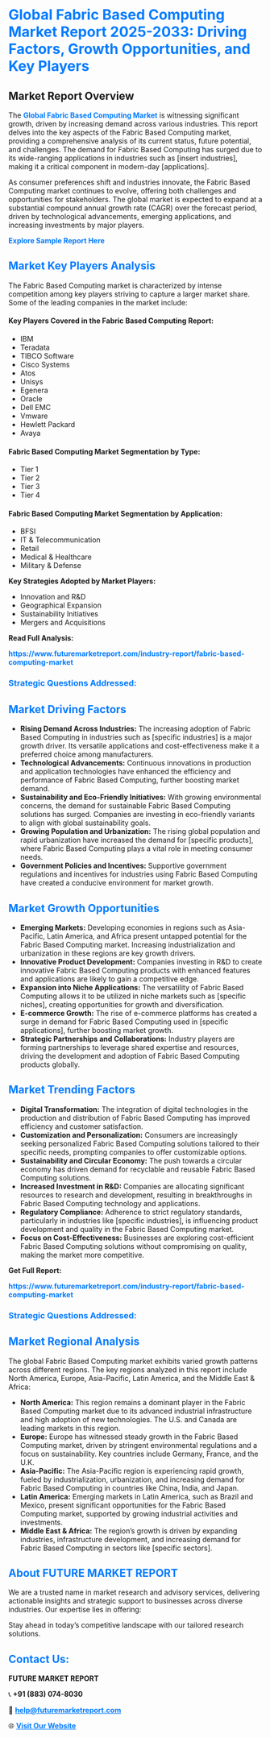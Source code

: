 <h1 style="color: #007BFF;">Global Fabric Based Computing Market Report 2025-2033: Driving Factors, Growth Opportunities, and Key Players</h1>

<section id="overview">
<h2>Market Report Overview</h2>
<p>The <a href="https://www.futuremarketreport.com/industry-report/fabric-based-computing-market" style="color: #007BFF; text-decoration: none;"><strong>Global Fabric Based Computing Market</strong></a> is witnessing significant growth, driven by increasing demand across various industries. This report delves into the key aspects of the Fabric Based Computing market, providing a comprehensive analysis of its current status, future potential, and challenges. The demand for Fabric Based Computing has surged due to its wide-ranging applications in industries such as [insert industries], making it a critical component in modern-day [applications].</p>
<p>As consumer preferences shift and industries innovate, the Fabric Based Computing market continues to evolve, offering both challenges and opportunities for stakeholders. The global market is expected to expand at a substantial compound annual growth rate (CAGR) over the forecast period, driven by technological advancements, emerging applications, and increasing investments by major players.</p>
</section>

<section id="overview">
<p><a href="https://www.futuremarketreport.com/request-sample/reportId=61551" style="color: #007BFF; text-decoration: none;"><strong>Explore Sample Report Here</strong></a></p>
</section>

<section id="key-players">
<h2 style="color: #007BFF;">Market Key Players Analysis</h2>
<p>The Fabric Based Computing market is characterized by intense competition among key players striving to capture a larger market share. Some of the leading companies in the market include:</p>
<h4>Key Players Covered in the Fabric Based Computing Report:</h4>
<ul><li>IBM</li><li>Teradata</li><li>TIBCO Software</li><li>Cisco Systems</li><li>Atos</li><li>Unisys</li><li>Egenera</li><li>Oracle</li><li>Dell EMC</li><li>Vmware</li><li>Hewlett Packard</li><li>Avaya</li></ul>
<h4>Fabric Based Computing Market Segmentation by Type:</h4>
<ul><li>Tier 1</li><li>Tier 2</li><li>Tier 3</li><li>Tier 4</li></ul>

<h4>Fabric Based Computing Market Segmentation by Application:</h4>
<ul><li>BFSI</li><li>IT &amp; Telecommunication</li><li>Retail</li><li>Medical &amp; Healthcare</li><li>Military &amp; Defense</li></ul>
<p><strong>Key Strategies Adopted by Market Players:</strong></p>
<ul>
<li>Innovation and R&D</li>
<li>Geographical Expansion</li>
<li>Sustainability Initiatives</li>
<li>Mergers and Acquisitions</li>
</ul>
</section>

<section>
<p><strong>Read Full Analysis: </strong></p><a href="https://www.futuremarketreport.com/industry-report/fabric-based-computing-market" style="color: #007BFF; text-decoration: none;"><strong>https://www.futuremarketreport.com/industry-report/fabric-based-computing-market</strong></a>
<h3 style="color: #007BFF;">Strategic Questions Addressed:</h3>
</section>

<section id="driving-factors">
<h2 style="color: #007BFF;">Market Driving Factors</h2>
<ul>
<li><strong>Rising Demand Across Industries:</strong> The increasing adoption of Fabric Based Computing in industries such as [specific industries] is a major growth driver. Its versatile applications and cost-effectiveness make it a preferred choice among manufacturers.</li>
<li><strong>Technological Advancements:</strong> Continuous innovations in production and application technologies have enhanced the efficiency and performance of Fabric Based Computing, further boosting market demand.</li>
<li><strong>Sustainability and Eco-Friendly Initiatives:</strong> With growing environmental concerns, the demand for sustainable Fabric Based Computing solutions has surged. Companies are investing in eco-friendly variants to align with global sustainability goals.</li>
<li><strong>Growing Population and Urbanization:</strong> The rising global population and rapid urbanization have increased the demand for [specific products], where Fabric Based Computing plays a vital role in meeting consumer needs.</li>
<li><strong>Government Policies and Incentives:</strong> Supportive government regulations and incentives for industries using Fabric Based Computing have created a conducive environment for market growth.</li>
</ul>
</section>

<section id="growth-opportunities">
<h2 style="color: #007BFF;">Market Growth Opportunities</h2>
<ul>
<li><strong>Emerging Markets:</strong> Developing economies in regions such as Asia-Pacific, Latin America, and Africa present untapped potential for the Fabric Based Computing market. Increasing industrialization and urbanization in these regions are key growth drivers.</li>
<li><strong>Innovative Product Development:</strong> Companies investing in R&D to create innovative Fabric Based Computing products with enhanced features and applications are likely to gain a competitive edge.</li>
<li><strong>Expansion into Niche Applications:</strong> The versatility of Fabric Based Computing allows it to be utilized in niche markets such as [specific niches], creating opportunities for growth and diversification.</li>
<li><strong>E-commerce Growth:</strong> The rise of e-commerce platforms has created a surge in demand for Fabric Based Computing used in [specific applications], further boosting market growth.</li>
<li><strong>Strategic Partnerships and Collaborations:</strong> Industry players are forming partnerships to leverage shared expertise and resources, driving the development and adoption of Fabric Based Computing products globally.</li>
</ul>
</section>

<section id="trending-factors">
<h2 style="color: #007BFF;">Market Trending Factors</h2>
<ul>
<li><strong>Digital Transformation:</strong> The integration of digital technologies in the production and distribution of Fabric Based Computing has improved efficiency and customer satisfaction.</li>
<li><strong>Customization and Personalization:</strong> Consumers are increasingly seeking personalized Fabric Based Computing solutions tailored to their specific needs, prompting companies to offer customizable options.</li>
<li><strong>Sustainability and Circular Economy:</strong> The push towards a circular economy has driven demand for recyclable and reusable Fabric Based Computing solutions.</li>
<li><strong>Increased Investment in R&D:</strong> Companies are allocating significant resources to research and development, resulting in breakthroughs in Fabric Based Computing technology and applications.</li>
<li><strong>Regulatory Compliance:</strong> Adherence to strict regulatory standards, particularly in industries like [specific industries], is influencing product development and quality in the Fabric Based Computing market.</li>
<li><strong>Focus on Cost-Effectiveness:</strong> Businesses are exploring cost-efficient Fabric Based Computing solutions without compromising on quality, making the market more competitive.</li>
</ul>
</section>

<section>
<p><strong>Get Full Report: </strong></p><a href="https://www.futuremarketreport.com/industry-report/fabric-based-computing-market" style="color: #007BFF; text-decoration: none;"><strong>https://www.futuremarketreport.com/industry-report/fabric-based-computing-market</strong></a>
<h3 style="color: #007BFF;">Strategic Questions Addressed:</h3>
</section>


<section id="regional-analysis">
<h2 style="color: #007BFF;">Market Regional Analysis</h2>
<p>The global Fabric Based Computing market exhibits varied growth patterns across different regions. The key regions analyzed in this report include North America, Europe, Asia-Pacific, Latin America, and the Middle East & Africa:</p>
<ul>
<li><strong>North America:</strong> This region remains a dominant player in the Fabric Based Computing market due to its advanced industrial infrastructure and high adoption of new technologies. The U.S. and Canada are leading markets in this region.</li>
<li><strong>Europe:</strong> Europe has witnessed steady growth in the Fabric Based Computing market, driven by stringent environmental regulations and a focus on sustainability. Key countries include Germany, France, and the U.K.</li>
<li><strong>Asia-Pacific:</strong> The Asia-Pacific region is experiencing rapid growth, fueled by industrialization, urbanization, and increasing demand for Fabric Based Computing in countries like China, India, and Japan.</li>
<li><strong>Latin America:</strong> Emerging markets in Latin America, such as Brazil and Mexico, present significant opportunities for the Fabric Based Computing market, supported by growing industrial activities and investments.</li>
<li><strong>Middle East & Africa:</strong> The region’s growth is driven by expanding industries, infrastructure development, and increasing demand for Fabric Based Computing in sectors like [specific sectors].</li>
</ul>
</section>

<footer>
<h2 style="color: #007BFF;">About FUTURE MARKET REPORT</h2>
<p>We are a trusted name in market research and advisory services, delivering actionable insights and strategic support to businesses across diverse industries. Our expertise lies in offering:</p>

<p>Stay ahead in today’s competitive landscape with our tailored research solutions.</p>

<h2 style="color: #007BFF;">Contact Us:</h2>
<p><strong>FUTURE MARKET REPORT</strong></p>
<p>📞 <strong>+91 (883) 074-8030</strong></p>
<p>📧 <strong><a href="mailto:help@futuremarketreport.com" style="color: #007BFF;">help@futuremarketreport.com</a></strong></p>
<p>🌐 <strong><a href="https://www.futuremarketreport.com/" style="color: #007BFF;">Visit Our Website</a></strong></p>
</footer>